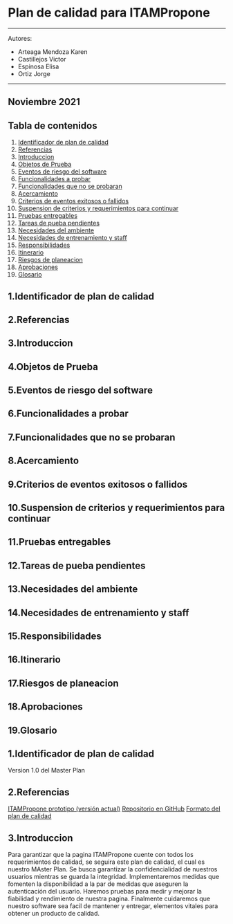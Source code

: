 # Plan de calidad para ITAMPropone
--- 
Autores:
- Arteaga Mendoza Karen
- Castillejos Victor
- Espinosa Elisa
- Ortiz Jorge
---


Noviembre 2021
---
## Tabla de contenidos
1) [Identificador de plan de calidad](#identificador)
2) [Referencias](#Referencias)
3) [Introduccion](#Introduccion)
4) [Objetos de Prueba](#Objetos)
5) [Eventos de riesgo del software ](#Eventos-de-riesgo)
6) [Funcionalidades a probar ](#Funcionalidades)
7) [Funcionalidades que no se probaran ](#Funcionalidades-no )
8) [Acercamiento](#Acercamiento)
9) [Criterios de eventos exitosos o fallidos ](#Criterios)
10) [Suspension de criterios y requerimientos para continuar  ](#Suspension)
11) [Pruebas entregables](#Pruebas)
12) [Tareas de pueba pendientes ](#Tareas)
13) [Necesidades del ambiente](#ambiente)
14) [Necesidades de entrenamiento y staff](#entrenamiento)
15) [Responsibilidades](#Responsibilidades)
16) [Itinerario](#Itinerario)
17) [Riesgos de planeacion](#Riesgos)
18) [Aprobaciones](#Aprobaciones)
19) [Glosario](#Glosario)
## 1.Identificador de plan de calidad <a name="identificador"></a>
## 2.Referencias <a name="Referencias"></a>
## 3.Introduccion <a name="Introduccion"></a>
## 4.Objetos de Prueba <a name="Objetos"></a>
## 5.Eventos de riesgo del software <a name="Eventos-de-riesgo"></a>
## 6.Funcionalidades a probar <a name="Funcionalidades"></a>
## 7.Funcionalidades que no se probaran <a name="Funcionalidades-no"></a>
## 8.Acercamiento <a name="Acercamiento"></a>
## 9.Criterios de eventos exitosos o fallidos <a name="Criterios"></a>
## 10.Suspension de criterios y requerimientos para continuar <a name="Suspension"></a>
## 11.Pruebas entregables <a name="Pruebas"></a>
## 12.Tareas de pueba pendientes <a name="Tareas"></a>
## 13.Necesidades del ambiente <a name="ambiente"></a>
## 14.Necesidades de entrenamiento y staff <a name="entrenamiento"></a>
## 15.Responsibilidades <a name="Responsibilidades"></a>
## 16.Itinerario <a name="Itinerario"></a>
## 17.Riesgos de planeacion <a name="Riesgos"></a>
## 18.Aprobaciones <a name="Aprobaciones"></a>
## 19.Glosario <a name="Glosario"></a>

## 1.Identificador de plan de calidad <a name="identificador"></a>
Version 1.0 del Master Plan
## 2.Referencias <a name="Referencias"></a>
[ITAMPropone prototipo (versión actual)](https://app.moqups.com/mevbofgFeMiSIqXfxduif6CG89wNGW8F/view/page/af2dcae8a)
[Repositorio en GitHub](https://github.com/Ingenieria-de-Software-2021-ITAM/NullPointer-Markdown)
[Formato del plan de calidad](https://jmpovedar.files.wordpress.com/2014/03/ieee-829.pdf)


## 3.Introduccion <a name="Introduccion"></a>
Para garantizar que la pagina ITAMPropone cuente con todos los requerimientos de calidad, se seguira este plan de calidad, el cual es nuestro MAster Plan. Se busca garantizar la confidencialidad de nuestros usuarios mientras se guarda la integridad. Implementaremos medidas que fomenten la disponibilidad a la par de medidas que aseguren la autenticación del usuario. Haremos pruebas para medir y mejorar la fiabilidad y rendimiento de nuestra pagina. Finalmente  cuidaremos que nuestro software sea facil de mantener y entregar, elementos vitales para obtener un producto de calidad. 

